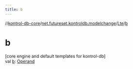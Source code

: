 ```yaml
---
title: b
---
```

//[kontrol-db-core](../../../index.html)/[net.futureset.kontroldb.modelchange](../index.html)/[Lte](index.html)/[b](b.html)



# b



[core engine and default templates for kontrol-db]\
val [b](b.html): [Operand](../-operand/index.html)




